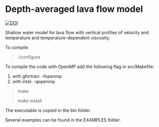 # Depth-averaged lava flow model 

[![DOI](https://zenodo.org/badge/453471156.svg)](https://doi.org/10.5281/zenodo.7900929)

Shallow water model for lava flow with vertical profiles of velocity and temperature and temperature-dependent viscosity. 

To compile:

> ./configure

To compile the code with OpenMP add the following flag in src/Makefile:
1) with gfortran: -fopenmp
2) with intel: -qopenmp

> make

> make install

The executable is copied in the bin folder.

Several examples can be found in the EXAMPLES folder.

